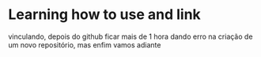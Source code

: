 # Learning how to use and link

vinculando, depois do github ficar mais de 1 hora dando erro na criação de um novo repositório, mas enfim vamos adiante

